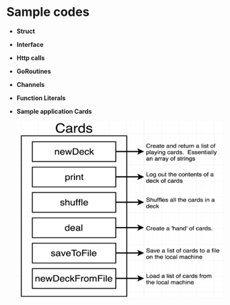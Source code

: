 # Sample codes

* **Struct**
* **Interface**
* **Http calls**
* **GoRoutines**
* **Channels**
* **Function Literals**
* **Sample application Cards**

  <img src="Cards_functionality.png" alt="Cards application functionality"/>
 

